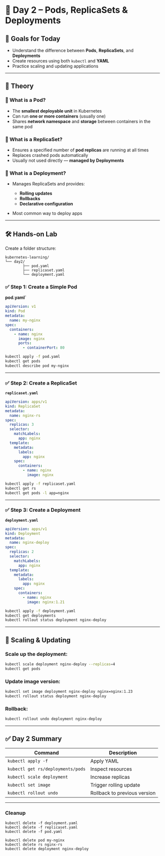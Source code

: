 # 📅 **Day 2 – Pods, ReplicaSets & Deployments**


## 🎯 Goals for Today

* Understand the difference between **Pods**, **ReplicaSets**, and **Deployments**
* Create resources using both `kubectl` and **YAML**
* Practice scaling and updating applications

---

## 🧠 Theory

### 🔹 What is a **Pod**?

* The **smallest deployable unit** in Kubernetes
* Can run **one or more containers** (usually one)
* Shares **network namespace** and **storage** between containers in the same pod

### 🔹 What is a **ReplicaSet**?

* Ensures a specified number of **pod replicas** are running at all times
* Replaces crashed pods automatically
* Usually not used directly — **managed by Deployments**

### 🔹 What is a **Deployment**?

* Manages ReplicaSets and provides:

  * **Rolling updates**
  * **Rollbacks**
  * **Declarative configuration**
* Most common way to deploy apps

---

## 🛠️ Hands-on Lab

Create a folder structure:

```
kubernetes-learning/
└── day2/
        ├── pod.yaml
        ├── replicaset.yaml
        └── deployment.yaml
```

### ✅ Step 1: Create a Simple Pod

**pod.yaml`**

```yaml
apiVersion: v1
kind: Pod
metadata:
  name: my-nginx
spec:
  containers:
    - name: nginx
      image: nginx
      ports:
        - containerPort: 80
```

```bash
kubectl apply -f pod.yaml
kubectl get pods
kubectl describe pod my-nginx
```

---

### ✅ Step 2: Create a ReplicaSet

**`replicaset.yaml`**

```yaml
apiVersion: apps/v1
kind: ReplicaSet
metadata:
  name: nginx-rs
spec:
  replicas: 3
  selector:
    matchLabels:
      app: nginx
  template:
    metadata:
      labels:
        app: nginx
    spec:
      containers:
        - name: nginx
          image: nginx
```

```bash
kubectl apply -f replicaset.yaml
kubectl get rs
kubectl get pods -l app=nginx
```

---

### ✅ Step 3: Create a Deployment

**`deployment.yaml`**

```yaml
apiVersion: apps/v1
kind: Deployment
metadata:
  name: nginx-deploy
spec:
  replicas: 2
  selector:
    matchLabels:
      app: nginx
  template:
    metadata:
      labels:
        app: nginx
    spec:
      containers:
        - name: nginx
          image: nginx:1.21
```

```bash
kubectl apply -f deployment.yaml
kubectl get deployments
kubectl rollout status deployment nginx-deploy
```

---

## 🔄 Scaling & Updating

### Scale up the deployment:

```bash
kubectl scale deployment nginx-deploy --replicas=4
kubectl get pods
```

### Update image version:

```bash
kubectl set image deployment nginx-deploy nginx=nginx:1.23
kubectl rollout status deployment nginx-deploy
```

### Rollback:

```bash
kubectl rollout undo deployment nginx-deploy
```

---

## ✅ Day 2 Summary

| Command                           | Description                  |
| --------------------------------- | ---------------------------- |
| `kubectl apply -f`                | Apply YAML                   |
| `kubectl get rs/deployments/pods` | Inspect resources            |
| `kubectl scale deployment`        | Increase replicas            |
| `kubectl set image`               | Trigger rolling update       |
| `kubectl rollout undo`            | Rollback to previous version |

---

### Cleanup

```
kubectl delete -f deployment.yaml
kubectl delete -f replicaset.yaml
kubectl delete -f pod.yaml
```

```
kubectl delete pod my-nginx
kubectl delete rs nginx-rs
kubectl delete deployment nginx-deploy
```
